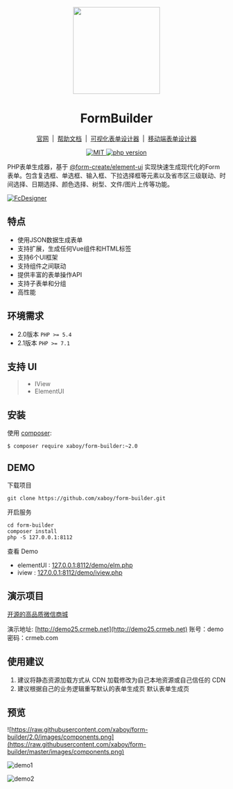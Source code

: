 <p align="center">
    <a href="https://github.com/xaboy/form-builder">
        <img width="200" src="https://php.form-create.com/form-builder.png">
    </a>
</p>
<h1 align="center">FormBuilder</h1>
<p align="center">
    <a href="https://www.form-create.com/" target="_blank">官网</a>
    <span>&nbsp;|&nbsp;</span>
    <a href="https://php.form-create.com" target="_blank">帮助文档</a>
    <span>&nbsp;|&nbsp;</span>
    <a href="https://pro.form-create.com/view/" target="_blank">可视化表单设计器</a>
    <span>&nbsp;|&nbsp;</span>
    <a href="https://pro.form-create.com/mobile/" target="_blank">移动端表单设计器</a>
</p>
<p align="center">
  <a href="https://github.com/xaboy/form-builder">
    <img src="https://img.shields.io/badge/License-MIT-yellow.svg" alt="MIT" />
  </a>
  <a href="https://packagist.org/packages/xaboy/form-builder">
    <img src="https://img.shields.io/packagist/php-v/xaboy/form-builder.svg" alt="php version" />
  </a>
</p>

PHP表单生成器，基于 [@form-create/element-ui](https://github.com/xaboy/form-create) 实现快速生成现代化的Form表单。包含复选框、单选框、输入框、下拉选择框等元素以及省市区三级联动、时间选择、日期选择、颜色选择、树型、文件/图片上传等功能。

[![FcDesigner](https://static.form-create.com/file/img/banner-m2.jpg)](https://pro.form-create.com/view)

## 特点
- 使用JSON数据生成表单
- 支持扩展，生成任何Vue组件和HTML标签
- 支持6个UI框架
- 支持组件之间联动
- 提供丰富的表单操作API
- 支持子表单和分组
- 高性能

## 环境需求

- 2.0版本 `PHP >= 5.4`
- 2.1版本 `PHP >= 7.1`

## 支持 UI

>  - IView
>  - ElementUI

## 安装

使用 [composer](http://getcomposer.org/):

```shell
$ composer require xaboy/form-builder:~2.0
```

## DEMO
下载项目

```shell
git clone https://github.com/xaboy/form-builder.git
```
开启服务

```shell
cd form-builder
composer install
php -S 127.0.0.1:8112
```
查看 Demo

- elementUI : [127.0.0.1:8112/demo/elm.php](127.0.0.1:8112/demo/elm.php)
- iview : [127.0.0.1:8112/demo/iview.php](127.0.0.1:8112/demo/iview.php)

## 演示项目
[开源的高品质微信商城](http://github.crmeb.net/u/xaboy)

演示地址: [http://demo25.crmeb.net](http://demo25.crmeb.net) 账号：demo 密码：crmeb.com

## 使用建议
1. 建议将静态资源加载方式从 CDN 加载修改为自己本地资源或自己信任的 CDN
2. 建议根据自己的业务逻辑重写默认的表单生成页 默认表单生成页


## 预览

![https://raw.githubusercontent.com/xaboy/form-builder/2.0/images/components.png](https://raw.githubusercontent.com/xaboy/form-builder/master/images/components.png)

![demo1](https://raw.githubusercontent.com/xaboy/form-create/dev/images/demo-live3.gif)

![demo2](https://github.com/xaboy/form-create/raw/dev/images/demo-group.gif?raw=true)
